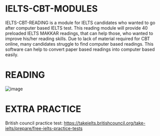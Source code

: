 # IELTS-CBT-MODULES
IELTS-CBT-READING is a module for IELTS candidates who wanted to go after computer based IELTS test. This reading module will provide 40 preloaded IELTS MAKKAR readings, that can help those, who wanted to improve his/her reading skills. Due to lack of material required for CBT online, many candidates struggle to find computer based readings. This software can help to convert paper based readings into computer based easily.   
# READING
![image](https://user-images.githubusercontent.com/37342043/119343610-4e604800-bcb4-11eb-87fc-683d6950b7b2.png)

# EXTRA PRACTICE
British council practice test: https://takeielts.britishcouncil.org/take-ielts/prepare/free-ielts-practice-tests
